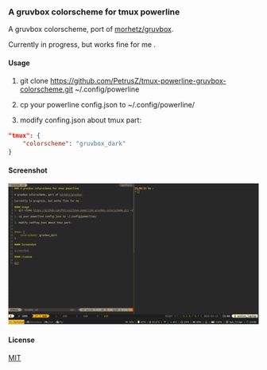 ### A gruvbox colorscheme for tmux powerline

A gruvbox colorscheme, port of [morhetz/gruvbox](https://github.com/morhetz/gruvbox).

Currently in progress, but works fine for me .

#### Usage
1. git clone https://github.com/PetrusZ/tmux-powerline-gruvbox-colorscheme.git ~/.config/powerline

2. cp your powerline config.json to ~/.config/powerline/

3. modify confing.json about tmux part:

```json
"tmux": {
    "colorscheme": "gruvbox_dark"
}
```
#### Screenshot

![screenshot](screenshot.png)

#### License

[MIT](LICENSE)
